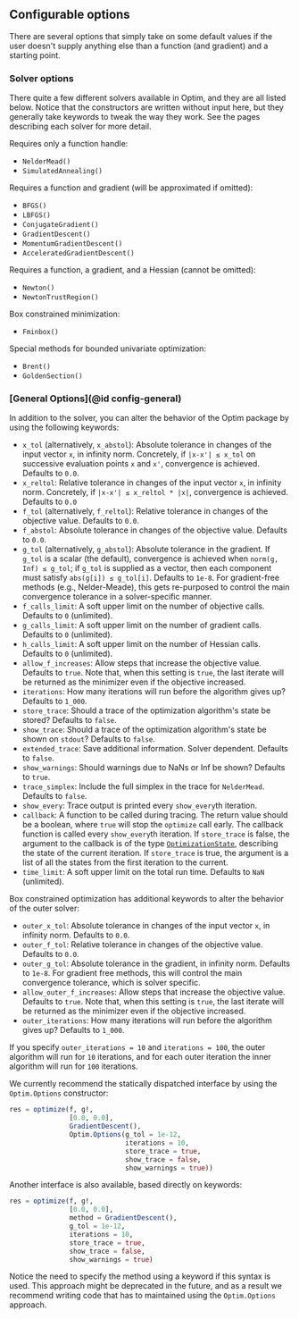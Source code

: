 ## Configurable options
There are several options that simply take on some default values if the user
doesn't supply anything else than a function (and gradient) and a starting point.
### Solver options
There quite a few different solvers available in Optim, and they are all listed
below. Notice that the constructors are written without input here, but they
generally take keywords to tweak the way they work. See the pages describing each
solver for more detail.

Requires only a function handle:

* `NelderMead()`
* `SimulatedAnnealing()`

Requires a function and gradient (will be approximated if omitted):

* `BFGS()`
* `LBFGS()`
* `ConjugateGradient()`
* `GradientDescent()`
* `MomentumGradientDescent()`
* `AcceleratedGradientDescent()`

Requires a function, a gradient, and a Hessian (cannot be omitted):

* `Newton()`
* `NewtonTrustRegion()`

Box constrained minimization:

* `Fminbox()`

Special methods for bounded univariate optimization:

* `Brent()`
* `GoldenSection()`

### [General Options](@id config-general)

In addition to the solver, you can alter the behavior of the Optim package by using the following keywords:

* `x_tol` (alternatively, `x_abstol`): Absolute tolerance in changes of the input vector `x`, in infinity norm. Concretely, if `|x-x'| ≤ x_tol` on successive evaluation points `x` and `x'`, convergence is achieved. Defaults to `0.0`.
* `x_reltol`: Relative tolerance in changes of the input vector `x`, in infinity norm. Concretely, if `|x-x'| ≤ x_reltol * |x|`, convergence is achieved. Defaults to `0.0`
* `f_tol` (alternatively, `f_reltol`): Relative tolerance in changes of the objective value. Defaults to `0.0`.
* `f_abstol`: Absolute tolerance in changes of the objective value. Defaults to `0.0`.
* `g_tol` (alternatively, `g_abstol`): Absolute tolerance in the gradient. If `g_tol` is a scalar (the default), convergence is achieved when `norm(g, Inf) ≤ g_tol`; if `g_tol` is supplied as a vector, then each component must satisfy `abs(g[i]) ≤ g_tol[i]`. Defaults to `1e-8`. For gradient-free methods (e.g., Nelder-Meade), this gets re-purposed to control the main convergence tolerance in a solver-specific manner.
* `f_calls_limit`: A soft upper limit on the number of objective calls. Defaults to `0` (unlimited).
* `g_calls_limit`: A soft upper limit on the number of gradient calls. Defaults to `0` (unlimited).
* `h_calls_limit`: A soft upper limit on the number of Hessian calls. Defaults to `0` (unlimited).
* `allow_f_increases`: Allow steps that increase the objective value. Defaults to `true`. Note that, when this setting is `true`, the last iterate will be returned as the minimizer even if the objective increased.
* `iterations`: How many iterations will run before the algorithm gives up? Defaults to `1_000`.
* `store_trace`: Should a trace of the optimization algorithm's state be stored? Defaults to `false`.
* `show_trace`: Should a trace of the optimization algorithm's state be shown on `stdout`? Defaults to `false`.
* `extended_trace`: Save additional information. Solver dependent. Defaults to `false`.
* `show_warnings`: Should warnings due to NaNs or Inf be shown? Defaults to `true`.
* `trace_simplex`: Include the full simplex in the trace for `NelderMead`. Defaults to `false`.
* `show_every`: Trace output is printed every `show_every`th iteration.
* `callback`: A function to be called during tracing. The return value should be a boolean, where `true` will stop the `optimize` call early. The callback function is called every `show_every`th iteration. If `store_trace` is false, the argument to the callback is of the type  [`OptimizationState`](https://github.com/JuliaNLSolvers/Optim.jl/blob/a1035134ca1f3ebe855f1cde034e32683178225a/src/types.jl#L155), describing the state of the current iteration. If `store_trace` is true, the argument is a list of all the states from the first iteration to the current.
* `time_limit`: A soft upper limit on the total run time. Defaults to `NaN` (unlimited).

Box constrained optimization has additional keywords to alter the behavior of the outer solver:

* `outer_x_tol`: Absolute tolerance in changes of the input vector `x`, in infinity norm. Defaults to `0.0`.
* `outer_f_tol`: Relative tolerance in changes of the objective value. Defaults to `0.0`.
* `outer_g_tol`: Absolute tolerance in the gradient, in infinity norm. Defaults to `1e-8`. For gradient free methods, this will control the main convergence tolerance, which is solver specific.
* `allow_outer_f_increases`: Allow steps that increase the objective value. Defaults to `true`. Note that, when this setting is `true`, the last iterate will be returned as the minimizer even if the objective increased.
* `outer_iterations`: How many iterations will run before the algorithm gives up? Defaults to `1_000`.

If you specify `outer_iterations = 10` and `iterations = 100`, the outer algorithm will run for `10` iterations, and for each outer iteration the inner algorithm will run for `100` iterations.

We currently recommend the statically dispatched interface by using the `Optim.Options`
constructor:
```jl
res = optimize(f, g!,
               [0.0, 0.0],
               GradientDescent(),
               Optim.Options(g_tol = 1e-12,
                             iterations = 10,
                             store_trace = true,
                             show_trace = false,
                             show_warnings = true))
```
Another interface is also available, based directly on keywords:
```jl
res = optimize(f, g!,
               [0.0, 0.0],
               method = GradientDescent(),
               g_tol = 1e-12,
               iterations = 10,
               store_trace = true,
               show_trace = false,
               show_warnings = true)
```
Notice the need to specify the method using a keyword if this syntax is used.
This approach might be deprecated in the future, and as a result we recommend writing code
that has to maintained using the `Optim.Options` approach.
